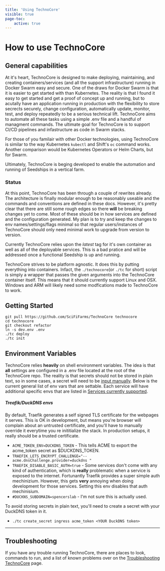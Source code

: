 ```yaml
---
title: 'Using TechnoCore'
visible: true
page-toc:
    active: true
---
```


# How to use TechnoCore
## General capabilities
At it's heart, TechnoCore is designed to make deploying, maintaining, and creating containers/services (and all the support infrastructure) running in Docker Swarm easy and secure. One of the draws for Docker Swarm is that it is easier to get started with than Kubernetes. The reality is that I found it easy to get started and get a proof of concept up and running, but to acutally have an application running in production with the flexibility to store secrects securely, change configuration, automatically update, monitor, test, and deploy repeatedly to be a serious technical lift. TechnoCore aims to automate all these tasks using a simple .env file and a handful of managment commands. The ultimate goal for TechnoCore is to support CI/CD pipelines and infastructure as code in Swarm stacks.

For those of you familair with other Docker technologies, using TechnoCore is similar to the way Kubernetes `kubectl` and Shift's `oc` command works. Another comparison would be Kubernetes Operators or Helm Charts, but for Swarm. 

Ultimately, TechnoCore is beging developed to enable the automation and running of Seedships in a vertical farm.

### Status
At this point, TechnoCore has been through a couple of rewrites already. The architecture is finally modular enough to be reasonably useable and the commands and conventions are defined in these docs. However, it's pretty clear that there are still some rough edges so there **will** be breaking changes yet to come. Most of these should be in how services are defined and the configuration generated. My plan is to try and keep the changes to env names/settings/flags minimal so that regular users/instances of TechnoCore should only need minimal work to upgrade from version to version. 

Currently TechnoCore relies upon the *latest* tag for it's own container as well as all of the deployable services. This is a bad pratice and will be addressed once a functional Seedship is up and running. 

TechnoCore strives to be platform agnostic. It does this by putting everything into containers. Infact, the `./technocore`(or `./tc` for short) script is simply a wrapper that passes the given arguments into the TechnoCore container itself. This means that it should currently support Linux and OSX. Windows and ARM will likely need some modfications made to TechnoCore to work. 


## Getting Started
```
git pull https://github.com/SciFiFarms/TechnoCore technocore
cd technocore
git checkout refactor
ln -s dev.env .env
./tc deploy
./tc init
```
## Environment Variables
TechnoCore relies **heavily** on shell environment variables. The idea is that **all** settings are configured in a .env file located at the root of the TechnoCore repo. The reality is that secrets should not be stored in plain text, so in some cases, a secret will need to be [input manually](create_secret). Below is the current general list of env vars that are settable. Each service will have additional specific envs that are listed in [Services currently supported](#services-currently-supported).

##### Treafik/DuckDNS envs
By default, Traefik generates a self signed TLS certificate for the webpages it serves. This is OK in development, but means you're browser will complain about an untrusted certificate, and you'll have to manually override it everytime you re inititialize the stack. In production setups, it really should be a trusted certificate.

[//]: # (This should include an explination on http & DNS varification. )

- `ACME_TOKEN_ENV=DUCKDNS_TOKEN`  - This tells ACME to export the acme_token secret as $DUCKDNS_TOKEN. 
- `TRAEFIK_LETS_ENCRYPT_CHALLENGE="--acme.dnsChallenge.provider=duckdns "`
- `TRAEFIK_DISABLE_BASIC_AUTH=true` - Some services don't come with any kind of authentication, which is **really** problematic when a service is exposed to the internet. Fortunantly Traefik provides a super simple auth mechinizium. However, this gets **very** annoying when doing development for those services. Setting this env disables that auth mechinisium. 
- `#DUCKNS_SUBDOMAIN=spencerslab` - I'm not sure this is actually used. 

To avoid storing secrets in plain text, you'll need to create a secret with your DuckDNS token in it.
- `./tc create_secret ingress acme_token <YOUR DuckDNS token>`

---

## Troubleshooting
If you have any trouble running TechnoCore, there are places to look, commands to run, and a list of known problems over on the [Troubleshooting TechnoCore](../troubleshooting-technocore) page. 
